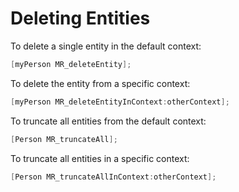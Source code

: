 # Deleting Entities

To delete a single entity in the default context:

```objective-c
[myPerson MR_deleteEntity];
```

To delete the entity from a specific context:

```objective-c
[myPerson MR_deleteEntityInContext:otherContext];
```

To truncate all entities from the default context:

```objective-c
[Person MR_truncateAll];
```

To truncate all entities in a specific context:

```objective-c
[Person MR_truncateAllInContext:otherContext];
```
